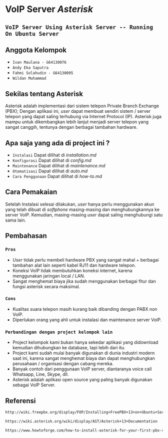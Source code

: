 # VoIP Server *Asterisk*

## `VoIP Server Using Asterisk Server -- Running On Ubuntu Server`

## Anggota Kelompok
- `Ivan Maulana - G64130076`
- `Andy Eka Saputra`
- `Fahmi Solahudin - G64130095`
- `Wildan Muhammad`

## Sekilas tentang Asterisk

Asterisk adalah implementasi dari sistem telepon Private Branch Exchange (PBX);
Dengan aplikasi ini, *user* dapat membuat sendiri sistem / server telepon yang dapat saling terhubung
via Internet Protocol (IP).
Asterisk juga mampu untuk dikembangkan lebih lanjut menjadi server telepon yang sangat canggih,
tentunya dengan berbagai tambahan hardware.

## Apa saja yang ada di project ini ?
- `Instalasi` Dapat dilihat di *installation.md*
- `Konfigurasi` Dapat dilihat di *config.md*
- `Maintenance` Dapat dilihat di *maintenance.md*
- `Otomatisasi` Dapat dilihat di *auto.md*
- `Cara Penggunaan` Dapat dilihat di *how-to.md*

## Cara Pemakaian

Setelah Instalasi selesai dilakukan, *user* hanya perlu menggunakan akun yang telah dibuat di *softphone* masing-masing
dan menghubungkannya ke server VoIP.
Kemudian, masing-masing *user* dapat saling menghubungi satu sama lain.


## Pembahasan

### `Pros`
- *User* tidak perlu membeli hardware PBX yang sangat mahal + berbagai tambahan alat lain seperti kabel RJ11 dan hardware telepon.
- Koneksi VoIP tidak membutuhkan koneksi internet, karena menggunakan jaringan local / LAN.
- Sangat menghemat biaya jika sudah menggunakan berbagai fitur dan fungsi asterisk secara maksimal.

### `Cons`
- Kualitas suara telepon masih kurang baik dibanding dengan PABX non VoIP.
- Diperlukan orang yang ahli untuk instalasi dan maintenance server VoIP.

### `Perbandingan dengan project kelompok lain`

- Project kelompok kami bukan hanya sekedar aplikasi yang didownload kemudian dihubungkan ke database, tapi lebih dari itu.
- Project kami sudah mulai banyak digunakan di dunia industri modern saat ini, karena sangat menghemat biaya dan dapat menghubungkan
perusahaan / organisasi dengan cabang mereka.
- Banyak contoh dari penggunaan VoIP server, diantaranya voice call Whatsapp, Line, Skype, dll.
- Asterisk adalah aplikasi open source yang paling banyak digunakan sebagai VoIP Server.

## Referensi
```bash
http://wiki.freepbx.org/display/FOP/Installing+FreePBX+13+on+Ubuntu+Server+14.04.2+LTS
```
```bash
https://wiki.asterisk.org/wiki/display/AST/Asterisk+13+Documentation
```
```bash
https://www.howtoforge.com/how-to-install-asterisk-for-your-first-pbx-solution
```